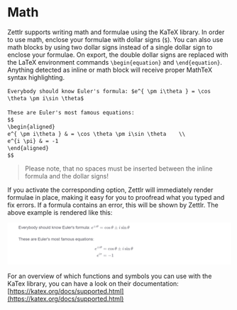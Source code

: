 # Math

Zettlr supports writing math and formulae using the KaTeX library. In order to use math, enclose your formulae with dollar signs (`$`). You can also use math blocks by using two dollar signs instead of a single dollar sign to enclose your formulae. On export, the double dollar signs are replaced with the LaTeX environment commands `\begin{equation}` and `\end{equation}`. Anything detected as inline or math block will receive proper MathTeX syntax highlighting.

```
Everybody should know Euler's formula: $e^{ \pm i\theta } = \cos \theta \pm i\sin \theta$ 

These are Euler's most famous equations:
$$
\begin{aligned}
e^{ \pm i\theta } & = \cos \theta \pm i\sin \theta    \\
e^{i \pi} & = -1
\end{aligned}
$$
```

> Please note, that no spaces must be inserted between the inline formula and the dollar signs!

If you activate the corresponding option, Zettlr will immediately render formulae in place, making it easy for you to proofread what you typed and fix errors. If a formula contains an error, this will be shown by Zettlr. The above example is rendered like this:

![Rendered LaTeX equations](../img/math_example.png)

For an overview of which functions and symbols you can use with the KaTex library, you can have a look on their documentation: [https://katex.org/docs/supported.html](https://katex.org/docs/supported.html)
